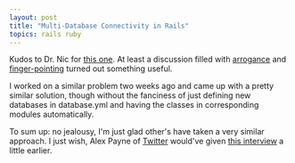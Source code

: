 ```yaml
---
layout: post
title: "Multi-Database Connectivity in Rails"
topics: rails ruby
---
```

Kudos to Dr. Nic for <a href="http://drnicwilliams.com/2007/04/12/magic-multi-connections-a-facility-in-rails-to-talk-to-more-than-one-database-at-a-time/">this one</a>. At least a discussion filled with <a href="http://www.loudthinking.com/arc/000610.html">arrogance</a> and <a href="http://www.loudthinking.com/arc/000608.html">finger-pointing</a> turned out something useful.

I worked on a similar problem two weeks ago and came up with a pretty similar solution, though without the fanciness of just defining new databases in database.yml and having the classes in corresponding modules automatically.

To sum up: no jealousy, I'm just glad other's have taken a very similar approach. I just wish, Alex Payne of <a href="http://www.twitter.com">Twitter</a> would've given <a href="http://www.radicalbehavior.com/5-question-interview-with-twitter-developer-alex-payne/">this interview</a> a little earlier.